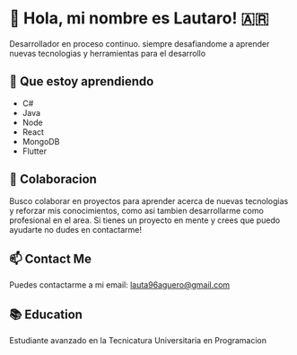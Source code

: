 # 👋 Hola, mi nombre es Lautaro! 🇦🇷

Desarrollador en proceso continuo. siempre desafiandome a aprender nuevas tecnologias y herramientas para el desarrollo

## 🌱 Que estoy aprendiendo

- C#
- Java
- Node
- React
- MongoDB
- Flutter 

## 💞️ Colaboracion

Busco colaborar en proyectos para aprender acerca de nuevas tecnologias y reforzar mis conocimientos, como asi tambien desarrollarme como profesional en el area.
Si tienes un proyecto en mente y crees que puedo ayudarte no dudes en contactarme!

## 📫 Contact Me

Puedes contactarme a mi email: [lauta96aguero@gmail.com](mailto:lauta96aguero@gmail.com)

## 📚 Education

Estudiante avanzado en la Tecnicatura Universitaria en Programacion
<!---
LautaroAguero/LautaroAguero is a ✨ special ✨ repository because its `README.md` (this file) appears on your GitHub profile.
You can click the Preview link to take a look at your changes.
--->
